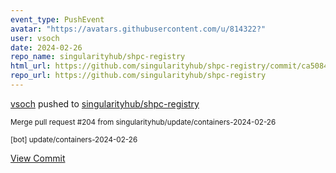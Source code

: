 ```yaml
---
event_type: PushEvent
avatar: "https://avatars.githubusercontent.com/u/814322?"
user: vsoch
date: 2024-02-26
repo_name: singularityhub/shpc-registry
html_url: https://github.com/singularityhub/shpc-registry/commit/ca5084d712633fa9d39b1f1b7e9f5ddc8bf124c5
repo_url: https://github.com/singularityhub/shpc-registry
---
```


<a href='https://github.com/vsoch' target='_blank'>vsoch</a> pushed to <a href='https://github.com/singularityhub/shpc-registry' target='_blank'>singularityhub/shpc-registry</a>

<small>Merge pull request #204 from singularityhub/update/containers-2024-02-26

[bot] update/containers-2024-02-26</small>

<a href='https://github.com/singularityhub/shpc-registry/commit/ca5084d712633fa9d39b1f1b7e9f5ddc8bf124c5' target='_blank'>View Commit</a>